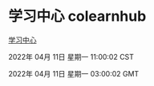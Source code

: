 # 学习中心 colearnhub
[学习中心](http://59.174.26.18:56308/colearnhub/)

2022年 04月 11日 星期一 11:00:02 CST

2022年 04月 11日 星期一 03:00:02 GMT
